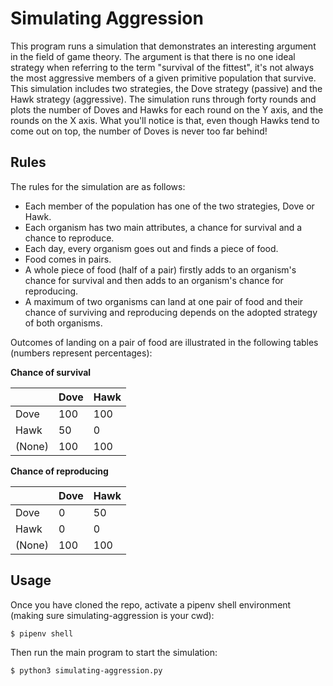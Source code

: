 # Simulating Aggression
This program runs a simulation that demonstrates an interesting argument in the field of game theory. The argument is that there is no one ideal strategy when referring to the term "survival of the fittest", it's not always the most aggressive members of a given primitive population that survive. This simulation includes two strategies, the Dove strategy (passive) and the Hawk strategy (aggressive). The simulation runs through forty rounds and plots the number of Doves and Hawks for each round on the Y axis, and the rounds on the X axis. What you'll notice is that, even though Hawks tend to come out on top, the number of Doves is never too far behind!


## Rules
The rules for the simulation are as follows:
- Each member of the population has one of the two strategies, Dove or Hawk.
- Each organism has two main attributes, a chance for survival and a chance to reproduce.
- Each day, every organism goes out and finds a piece of food.
- Food comes in pairs.
- A whole piece of food (half of a pair) firstly adds to an organism's chance for survival and then adds to an organism's chance for reproducing.
- A maximum of two organisms can land at one pair of food and their chance of surviving and reproducing depends on the adopted strategy of both organisms.

Outcomes of landing on a pair of food are illustrated in the following tables (numbers represent percentages):

**Chance of survival**

|      | Dove | Hawk |  
| ---- | ---- | ---- |  
| Dove | 100 | 100  |  
| Hawk |  50 | 0 |
| (None) | 100 | 100 |

**Chance of reproducing**

|      | Dove | Hawk |  
| ---- | ---- | ---- |  
| Dove | 0 | 50  |  
| Hawk |  0 | 0 |
| (None) | 100 | 100 |


## Usage
Once you have cloned the repo, activate a pipenv shell environment (making sure simulating-aggression is your cwd):

`$ pipenv shell`

Then run the main program to start the simulation:

`$ python3 simulating-aggression.py`
